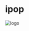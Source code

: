 # ipop

![logo](https://www.sapalomera.cat/wp-content/themes/SaPalomeraTheme/img/logo-institut-sapalomera.png)

